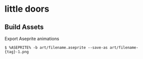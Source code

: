 
# little doors

## Build Assets

Export Aseprite animations

```shell script
$ %ASEPRITE% -b art/filename.aseprite --save-as art/filename-{tag}-1.png 
```
